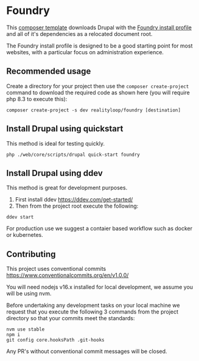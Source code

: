 # Foundry

This [composer template](https://repo.packagist.org/packages/realityloop/foundry) downloads Drupal with the [Foundry install profile](https://www.drupal.org/project/foundry) and all of it's dependencies as a relocated document root.

The Foundry install profile is designed to be a good starting point for most websites, with a particular focus on administration experience.

## Recommended usage

Create a directory for your project then use the `composer create-project` command to download the required code as shown here (you will require php 8.3 to execute this):

```
composer create-project -s dev realityloop/foundry [destination]
```

## Install Drupal using quickstart

This method is ideal for testing quickly.

```
php ./web/core/scripts/drupal quick-start foundry
```

## Install Drupal using ddev

This method is great for development purposes.

1. First install ddev https://ddev.com/get-started/
2. Then from the project root execute the following:

```
ddev start
```


For production use we suggest a contaier based workflow such as docker or kubernetes.

## Contributing

This project uses conventional commits https://www.conventionalcommits.org/en/v1.0.0/ 

You will need nodejs v16.x installed for local development, we assume you will be using nvm.

Before undertaking any development tasks on your local machine we request that you execute the following 3 commands from the project directory so that your commits meet the standards:

```
nvm use stable
npm i
git config core.hooksPath .git-hooks
```

Any PR's without conventional commit messages will be closed.
